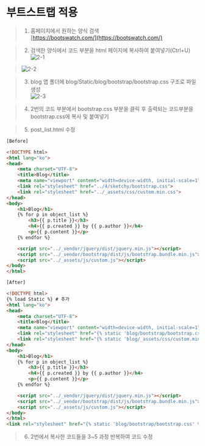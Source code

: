 # 부트스트랩 적용
> 1. 홈페이지에서 원하는 양식 검색  
[https://bootswatch.com/](https://bootswatch.com/)  

> 2. 검색한 양식에서 코드 부분을 html 페이지에 복사하여 붙여넣기(Ctrl+U)  
> ![2-1](https://user-images.githubusercontent.com/48504392/79462959-2de6a880-8033-11ea-8d38-e61fc5b04944.png)  

> ![2-2](https://user-images.githubusercontent.com/48504392/79462976-350db680-8033-11ea-9c2b-1d6aa18be096.png)  

> 3. blog 앱 폴더에 blog/Static/blog/bootstrap/bootstrap.css 구조로 파일 생성  
![2-3](https://user-images.githubusercontent.com/48504392/79463340-b06f6800-8033-11ea-8837-c1f3e098c516.png)  

> 4. 2번의 코드 부분에서 bootstrap.css 부분을 클릭 후 출력되는 코드부분을 bootstrap.css에 복사 및 붙여넣기  

> 5. post_list.html 수정  
~~~html
[Before]

<!DOCTYPE html>
<html lang="ko">
<head>
    <meta charset="UTF-8">
    <title>Blog</title>
    <meta name="viewport" content="width=device-width, initial-scale=1">
    <link rel="stylesheet" href="../4/sketchy/bootstrap.css">
    <link rel="stylesheet" href="../_assets/css/custom.min.css">
</head>
<body>
    <h1>Blog</h1>
    {% for p in object_list %}
        <h3>{{ p.title }}</h3>
        <h4>{{ p.created }} by {{ p.author }}</h4>
        <p>{{ p.content }}</p>
    {% endfor %}

    <script src="../_vendor/jquery/dist/jquery.min.js"></script>
    <script src="../_vendor/bootstrap/dist/js/bootstrap.bundle.min.js"></script>
    <script src="../_assets/js/custom.js"></script>
</body>
</html>

[After]

<!DOCTYPE html>
{% load Static %} # 추가
<html lang="ko">
<head>
    <meta charset="UTF-8">
    <title>Blog</title>
    <meta name="viewport" content="width=device-width, initial-scale=1">
    <link rel="stylesheet" href="{% static 'blog/bootstrap/bootstrap.css' %}" media="screen"> # 추가
    <link rel="stylesheet" href="{% static 'blog/_assets/css/custom.min.css' %}" media="screen"> # 추가
</head>
<body>
    <h1>Blog</h1>
    {% for p in object_list %}
        <h3>{{ p.title }}</h3>
        <h4>{{ p.created }} by {{ p.author }}</h4>
        <p>{{ p.content }}</p>
    {% endfor %}

    <script src="../_vendor/jquery/dist/jquery.min.js"></script>
    <script src="../_vendor/bootstrap/dist/js/bootstrap.bundle.min.js"></script>
    <script src="../_assets/js/custom.js"></script>
</body>
</html>
<link rel="stylesheet" href="{% static 'blog/bootstrap/bootstrap.css' %}" media="screen">
~~~

> 6. 2번에서 복사한 코드들을 3~5 과정 반복하여 코드 수정  
